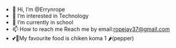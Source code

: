 - 👋 Hi, I’m @Errynrope
- 👀 I’m interested in Technology 
- 🌱 I’m currently in school
- 📫 How to reach me  Reach me by email:ropejay37@gmail.com
- 💕🥗My favourite food is chiken koma 1 🌶️(pepper)

<!---
Errynrope/Errynrope is a ✨ special ✨ repository because its `README.md` (this file) appears on your GitHub profile.
You can click the Preview link to take a look at your changes.
--->

